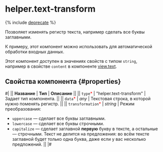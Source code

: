 # helper.text-transform

{% include [deprecate](../../_includes/deprecate.md) %}

Позволяет изменять регистр текста, например сделать все буквы заглавными.

К примеру, этот компонент можно использовать для автоматической обработки входных данных.

Этот компонент доступен в значениях свойств с типом `string`, например в свойстве `content` в компоненте [view.text](view.text.md).

## Свойства компонента {#properties}

#|
|| **Название** | **Тип** | **Описание** ||
|| `type`<span style="color: red">\*</span> | "helper.text-transform" | Задает тип компонента. ||
|| `data`<span style="color: red">\*</span> | _any_ | Текстовая строка, в которой нужно поменять регистр. ||
|| `transformation`<span style="color: red">\*</span> | _string_ | Режим преобразования:

- `uppercase` — сделает все буквы заглавными.
- `lowercase` — сделает все буквы строчными.
- `capitalize` — сделает заглавной **первую** букву в тексте, а остальные — строчными. Текст не делится на предложения: во всём тексте заглавной будет только одна буква, даже если у вас несколько предложений.
  ||
  |#
